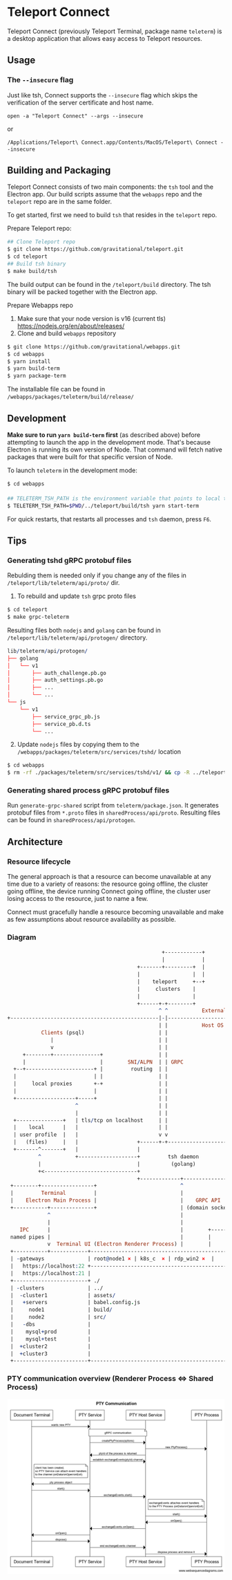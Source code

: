 # Teleport Connect

Teleport Connect (previously Teleport Terminal, package name `teleterm`) is a desktop application that allows easy access to Teleport resources.

## Usage

### The `--insecure` flag

Just like tsh, Connect supports the `--insecure` flag which skips the verification of the server
certificate and host name.

```
open -a "Teleport Connect" --args --insecure
```

or

```
/Applications/Teleport\ Connect.app/Contents/MacOS/Teleport\ Connect --insecure
```

## Building and Packaging

Teleport Connect consists of two main components: the `tsh` tool and the Electron app. Our build
scripts assume that the `webapps` repo and the `teleport` repo are in the same folder.

To get started, first we need to build `tsh` that resides in the `teleport` repo.


Prepare Teleport repo:

```bash
## Clone Teleport repo
$ git clone https://github.com/gravitational/teleport.git
$ cd teleport
## Build tsh binary
$ make build/tsh
```

The build output can be found in the `/teleport/build` directory. The tsh binary will be packed
together with the Electron app.

Prepare Webapps repo
1. Make sure that your node version is v16 (current tls) https://nodejs.org/en/about/releases/
2. Clone and build `webapps` repository
```bash
$ git clone https://github.com/gravitational/webapps.git
$ cd webapps
$ yarn install
$ yarn build-term
$ yarn package-term
```

The installable file can be found in `/webapps/packages/teleterm/build/release/`

## Development

**Make sure to run `yarn build-term` first** (as described above) before attempting to launch the
app in the development mode. That's because Electron is running its own version of Node. That
command will fetch native packages that were built for that specific version of Node.

To launch `teleterm` in the development mode:

```sh
$ cd webapps

## TELETERM_TSH_PATH is the environment variable that points to local tsh binary
$ TELETERM_TSH_PATH=$PWD/../teleport/build/tsh yarn start-term
```

For quick restarts, that restarts all processes and `tsh` daemon, press `F6`.

## Tips

### Generating tshd gRPC protobuf files

Rebulding them is needed only if you change any of the files in `/teleport/lib/teleterm/api/proto/`
dir.

1. To rebuild and update `tsh` grpc proto files

```sh
$ cd teleport
$ make grpc-teleterm
```

Resulting files both `nodejs` and `golang` can be found in `/teleport/lib/teleterm/api/protogen/` directory.

```pro
lib/teleterm/api/protogen/
├── golang
│   └── v1
│       ├── auth_challenge.pb.go
│       ├── auth_settings.pb.go
│       ├── ...
│       └── ...
└── js
    └── v1
        ├── service_grpc_pb.js
        ├── service_pb.d.ts
        └── ...
```

2. Update `nodejs` files by copying them to the `/webapps/packages/teleterm/src/services/tshd/` location

```sh
$ cd webapps
$ rm -rf ./packages/teleterm/src/services/tshd/v1/ && cp -R ../teleport/lib/teleterm/api/protogen/js/v1 ./packages/teleterm/src/services/tshd/v1
```

### Generating shared process gRPC protobuf files
Run `generate-grpc-shared` script from `teleterm/package.json`.
It generates protobuf files from `*.proto` files in `sharedProcess/api/proto`.
Resulting files can be found in `sharedProcess/api/protogen`.

## Architecture

### Resource lifecycle

The general approach is that a resource can become unavailable at any time due to a variety of
reasons: the resource going offline, the cluster going offline, the device running Connect going
offline, the cluster user losing access to the resource, just to name a few.

Connect must gracefully handle a resource becoming unavailable and make as few assumptions about
resource availability as possible.

### Diagram
```pro
                                                  +------------+
                                                  |            |
                                          +-------+---------+  |
                                          |                 |  |
                                          |    teleport     +--+
                                          |     clusters    |
                                          |                 |
                                          +------+-+--------+
                                                 ^ ^           External Network
+------------------------------------------------|-|--------------------------------------------------------------+
                                                 | |           Host OS
           Clients (psql)                        | |
              |                                  | |
              v                                  | |
     +--------+---------------+                  | |
     |                        |        SNI/ALPN  | | GRPC
  +--+----------------------+ |         routing  | |
  |                         | |                  | |
  |     local proxies       +-+                  | |
  |                         |                    | |
  +-------------------+-----+                    | |
                      ^                          | |
                      |                          | |
  +---------------+   | tls/tcp on localhost     | |
  |    local      |   |                          | |
  | user profile  |   |                          v v
  |   (files)     |   |                   +------+-+-------------------+        +-------------------------------+
  +-------^-------+   |                   |                            |        |                               |
          ^           +-------------------+         tsh daemon         |        |    Electron Shared Process    |
          |                               |          (golang)          |        |            (PTY)              |
          +<------------------------------+                            |        |                               |
                                          +-------------+--------------+        +-------------------------------+
 +--------+-----------------+                           ^                                       ^
 |         Terminal         |                           |                                       |
 |    Electron Main Process |                           |    GRPC API                           |   GRPC API   
 +-----------+--------------+                           | (domain socket)                       |   (domain socket)
             ^                                          |                                       |
             |                                          |                                       |  
    IPC      |                                          |        +------------------------------+ 
 named pipes |                                          |        |                              
             v  Terminal UI (Electron Renderer Process) |        |                              
 +-----------+------------+---------------------------------------------+
 | -gateways              | root@node1 × | k8s_c  × | rdp_win2 ×  |     |
 |   https://localhost:22 +---------------------------------------------+
 |   https://localhost:21 |                                             |
 +------------------------+ ./                                          |
 | -clusters              | ../                                         |
 |  -cluster1             | assets/                                     |
 |   +servers             | babel.config.js                             |
 |     node1              | build/                                      |
 |     node2              | src/                                        |
 |   -dbs                 |                                             |
 |    mysql+prod          |                                             |
 |    mysql+test          |                                             |
 |  +cluster2             |                                             |
 |  +cluster3             |                                             |
 +------------------------+---------------------------------------------+
```
### PTY communication overview (Renderer Process <=> Shared Process)
![PTY communication](docs/ptyCommunication.png)

